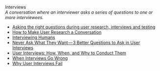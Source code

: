 Interviews  
_A conversation where an interviewer asks a series of questions to one or more interviewees._

*   [Asking the right questions during user research, interviews and testing](https://uxdesign.cc/asking-the-right-questions-on-user-research-interviews-and-testing-427261742a67)
*   [How to Make User Research a Conversation](https://www.uxmatters.com/mt/archives/2018/05/how-to-make-user-research-a-conversation.php)
*   [Interviewing Humans](http://alistapart.com/article/interviewing-humans)  
*   [Never Ask What They Want — 3 Better Questions to Ask in User Interviews](https://medium.com/user-research/never-ask-what-they-want-3-better-questions-to-ask-in-user-interviews-aeddd2a2101e#.21nbp2ly8)    
*   [User Interviews: How, When, and Why to Conduct Them](https://www.nngroup.com/articles/user-interviews/)
*   [When Interviews Go Wrong](http://www.uxmatters.com/mt/archives/2011/04/when-interviews-go-wrong.php)
*   [Why User Interviews Fail](https://www.nngroup.com/articles/why-user-interviews-fail/)
